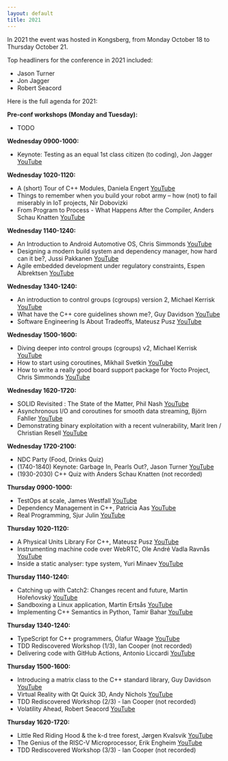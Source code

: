 ```yaml
---
layout: default
title: 2021
---
```


In 2021 the event was hosted in Kongsberg, from Monday October 18 to Thursday October 21.

Top headliners for the conference in 2021 included:

- Jason Turner
- Jon Jagger
- Robert Seacord

Here is the full agenda for 2021:

__Pre-conf workshops (Monday and Tuesday):__
- TODO

__Wednesday 0900-1000:__

- Keynote: Testing as an equal 1st class citizen (to coding), Jon Jagger [YouTube](https://youtu.be/1u6DdiFFH6Q)

__Wednesday 1020-1120:__

- A (short) Tour of C++ Modules, Daniela Engert [YouTube](https://youtu.be/XAL4GlBt_Yk)
- Things to remember when you build your robot army – how (not) to fail miserably in IoT projects, Nir Dobovizki
- From Program to Process - What Happens After the Compiler, Anders Schau Knatten [YouTube](https://youtu.be/fGnbGX88z3Y)

__Wednesday 1140-1240:__

- An Introduction to Android Automotive OS, Chris Simmonds [YouTube](https://youtu.be/KVM5njlZ4sM)
- Designing a modern build system and dependency manager, how hard can it be?,  Jussi Pakkanen [YouTube](https://youtu.be/B6LSdboN_wM)
- Agile embedded development under regulatory constraints, Espen Albrektsen [YouTube](https://youtu.be/AzQQPyBwNyo)

__Wednesday 1340-1240:__

- An introduction to control groups (cgroups) version 2, Michael Kerrisk [YouTube](https://youtu.be/kcnFQgg9ToY)
- What have the C++ core guidelines shown me?, Guy Davidson [YouTube](https://youtu.be/_RXU-hAS87U)
- Software Engineering Is About Tradeoffs, Mateusz Pusz [YouTube](https://youtu.be/BUUWEkpGWsM)

__Wednesday 1500-1600:__

- Diving deeper into control groups (cgroups) v2, Michael Kerrisk [YouTube](https://youtu.be/Clr_MQwaJtA)
- How to start using coroutines, Mikhail Svetkin [YouTube](https://youtu.be/6AIYIf5Vr18)
- How to write a really good board support package for Yocto Project, Chris Simmonds [YouTube](https://youtu.be/s5U4c2_ChrA)

__Wednesday 1620-1720:__

- SOLID Revisited : The State of the Matter, Phil Nash [YouTube](https://youtu.be/Ko0eV7BGcXs)
- Asynchronous I/O and coroutines for smooth data streaming, Björn Fahller [YouTube](https://youtu.be/uPJFj3b8RN0)
- Demonstrating binary exploitation with a recent vulnerability, Marit Iren / Christian Resell [YouTube](https://youtu.be/PD-Q0nhkegM)

__Wednesday 1720-2100:__

- NDC Party (Food, Drinks Quiz)
- (1740-1840) Keynote: Garbage In, Pearls Out?, Jason Turner [YouTube](https://www.youtube.com/live/GBJrgAKmG8U)
- (1930-2030) C++ Quiz with Anders Schau Knatten (not recorded)

__Thursday 0900-1000:__

- TestOps at scale, James Westfall [YouTube](https://youtu.be/oQbBSOs1EHw)
- Dependency Management in C++, Patricia Aas [YouTube](https://youtu.be/9mPEdpUNZfc)
- Real Programming, Sjur Julin [YouTube](https://youtu.be/uyaYBD8-xq0)

__Thursday 1020-1120:__

- A Physical Units Library For C++, Mateusz Pusz [YouTube](https://youtu.be/nudq58d0TFc)
- Instrumenting machine code over WebRTC, Ole André Vadla Ravnås [YouTube](https://youtu.be/HB_wfa1F31o)
- Inside a static analyser: type system, Yuri Minaev [YouTube](https://youtu.be/36MEItqw328)

__Thursday 1140-1240:__

- Catching up with Catch2: Changes recent and future, Martin Hořeňovský [YouTube](https://youtu.be/uKDXwKe0fyo)
- Sandboxing a Linux application, Martin Ertsås [YouTube](https://youtu.be/SxK-hccyoTcj)
- Implementing C++ Semantics in Python, Tamir Bahar [YouTube](https://youtu.be/HalN3dTUnL8)

__Thursday 1340-1240:__

- TypeScript for C++ programmers, Ólafur Waage [YouTube](https://youtu.be/z-zPTWp6xbY)
- TDD Rediscovered Workshop (1/3), Ian Cooper (not recorded)
- Delivering code with GitHub Actions, Antonio Liccardi [YouTube](https://youtu.be/U1NNgQaC300)

__Thursday 1500-1600:__

- Introducing a matrix class to the C++ standard library, Guy Davidson [YouTube](https://youtu.be/KfYkkQJF_wkj)
- Virtual Reality with Qt Quick 3D, Andy Nichols [YouTube](https://youtu.be/bUZ_tTy7Seo)
- TDD Rediscovered Workshop (2/3) - Ian Cooper (not recorded)
- Volatility Ahead, Robert Seacord [YouTube](https://youtu.be/fVzk4JY2w-M)

__Thursday 1620-1720:__

- Little Red Riding Hood & the k-d tree forest, Jørgen Kvalsvik [YouTube](https://youtu.be/NS87tWsbyPQ)
- The Genius of the RISC-V Microprocessor, Erik Engheim [YouTube](https://youtu.be/v0ssX-JiV-s)
- TDD Rediscovered Workshop (3/3) - Ian Cooper (not recorded)
